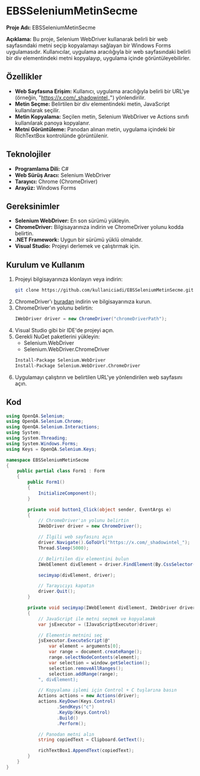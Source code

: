 # EBSSeleniumMetinSecme

**Proje Adı:** EBSSeleniumMetinSecme

**Açıklama:** Bu proje, Selenium WebDriver kullanarak belirli bir web sayfasındaki metni seçip kopyalamayı sağlayan bir Windows Forms uygulamasıdır. Kullanıcılar, uygulama aracılığıyla bir web sayfasındaki belirli bir div elementindeki metni kopyalayıp, uygulama içinde görüntüleyebilirler.

## Özellikler
- **Web Sayfasına Erişim:** Kullanıcı, uygulama aracılığıyla belirli bir URL'ye (örneğin, "https://x.com/_shadowintel_") yönlendirilir.
- **Metin Seçme:** Belirtilen bir div elementindeki metin, JavaScript kullanılarak seçilir.
- **Metin Kopyalama:** Seçilen metin, Selenium WebDriver ve Actions sınıfı kullanılarak panoya kopyalanır.
- **Metni Görüntüleme:** Panodan alınan metin, uygulama içindeki bir RichTextBox kontrolünde görüntülenir.

## Teknolojiler
- **Programlama Dili:** C#
- **Web Sürüş Aracı:** Selenium WebDriver
- **Tarayıcı:** Chrome (ChromeDriver)
- **Arayüz:** Windows Forms

## Gereksinimler
- **Selenium WebDriver:** En son sürümü yükleyin.
- **ChromeDriver:** Bilgisayarınıza indirin ve ChromeDriver yolunu kodda belirtin.
- **.NET Framework:** Uygun bir sürümü yüklü olmalıdır.
- **Visual Studio:** Projeyi derlemek ve çalıştırmak için.

## Kurulum ve Kullanım
1. Projeyi bilgisayarınıza klonlayın veya indirin:
   ```sh
   git clone https://github.com/kullaniciadi/EBSSeleniumMetinSecme.git
   ```
2. ChromeDriver'ı [buradan](https://sites.google.com/a/chromium.org/chromedriver/downloads) indirin ve bilgisayarınıza kurun.
3. ChromeDriver'ın yolunu belirtin:
   ```csharp
   IWebDriver driver = new ChromeDriver("chromeDriverPath");
   ```
4. Visual Studio gibi bir IDE'de projeyi açın.
5. Gerekli NuGet paketlerini yükleyin:
   - Selenium.WebDriver
   - Selenium.WebDriver.ChromeDriver
   ```sh
   Install-Package Selenium.WebDriver
   Install-Package Selenium.WebDriver.ChromeDriver
   ```
6. Uygulamayı çalıştırın ve belirtilen URL'ye yönlendirilen web sayfasını açın.

## Kod
```csharp
using OpenQA.Selenium;
using OpenQA.Selenium.Chrome;
using OpenQA.Selenium.Interactions;
using System;
using System.Threading;
using System.Windows.Forms;
using Keys = OpenQA.Selenium.Keys;

namespace EBSSeleniumMetinSecme
{
    public partial class Form1 : Form
    {
        public Form1()
        {
            InitializeComponent();
        }

        private void button1_Click(object sender, EventArgs e)
        {
            // ChromeDriver'ın yolunu belirtin
            IWebDriver driver = new ChromeDriver();

            // İlgili web sayfasını açın
            driver.Navigate().GoToUrl("https://x.com/_shadowintel_");
            Thread.Sleep(5000);

            // Belirtilen div elementini bulun
            IWebElement divElement = driver.FindElement(By.CssSelector("div[data-testid='UserDescription']"));

            secimyap(divElement, driver);

            // Tarayıcıyı kapatın
            driver.Quit();
        }

        private void secimyap(IWebElement divElement, IWebDriver driver)
        {
            // JavaScript ile metni seçmek ve kopyalamak
            var jsExecutor = (IJavaScriptExecutor)driver;

            // Elementin metnini seç
            jsExecutor.ExecuteScript(@"
                var element = arguments[0];
                var range = document.createRange();
                range.selectNodeContents(element);
                var selection = window.getSelection();
                selection.removeAllRanges();
                selection.addRange(range);
            ", divElement);

            // Kopyalama işlemi için Control + C tuşlarına basın
            Actions actions = new Actions(driver);
            actions.KeyDown(Keys.Control)
                   .SendKeys("c")
                   .KeyUp(Keys.Control)
                   .Build()
                   .Perform();

            // Panodan metni alın
            string copiedText = Clipboard.GetText();

            richTextBox1.AppendText(copiedText);
        }
    }
}
